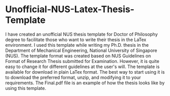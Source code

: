 # Unofficial-NUS-Latex-Thesis-Template

I have created an unofficial NUS thesis template for Doctor of Philosophy degree to facilitate those who want to write their thesis in the LaTex environment. I used this template while writing my Ph.D. thesis in the Department of Mechanical Engineering, National University of Singapore (NUS).
The template format was created based on NUS Guidelines on Format of Research Thesis submitted for Examination. However, it is quite easy to change it for different guidelines at the user's will.
The template is available for download in plain LaTex format.
The best way to start using it is to download the preferred format, unzip, and modifying it to your requirements. The Final.pdf file is an example of how the thesis looks like by using this template.
